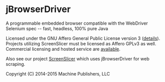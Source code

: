 # jBrowserDriver
A programmable embedded browser compatible with the WebDriver Selenium spec -- fast, headless, 100% pure Java

Licensed under the GNU Affero General Public License version 3 ([details](https://raw.githubusercontent.com/MachinePublishers/ScreenSlicer/master/LICENSE)). Projects utilizing ScreenSlicer must be licensed as Affero GPLv3 as well. Commercial licensing and hosted service are [available](https://screenslicer.com/pricing).

Also see our project [ScreenSlicer](https://github.com/MachinePublishers/ScreenSlicer) which uses jBrowserDriver for web scraping.

Copyright (C) 2014-2015 Machine Publishers, LLC